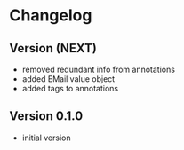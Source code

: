 # Changelog

## Version (NEXT)
* removed redundant info from annotations
* added EMail value object
* added tags to annotations

## Version 0.1.0
* initial version
